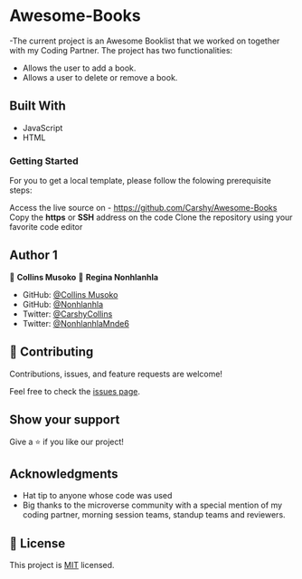 # Awesome-Books

-The current project is an Awesome Booklist that we worked on together with my Coding Partner. The project has two functionalities:
* Allows the user to add a book.
* Allows a user to delete or remove a book.

## Built With

* JavaScript
* HTML 

### Getting Started
For you to get a local template, please follow the folowing prerequisite steps:

Access the live source on - https://github.com/Carshy/Awesome-Books
Copy the **https** or **SSH** address on the code
Clone the repository using your favorite code editor   

## Author 1

👤 **Collins Musoko**
👤 **Regina Nonhlanhla**

- GitHub: [@Collins Musoko](https://github.com/Carshy)
- GitHub: [@Nonhlanhla](https://https://github.com/29td)
- Twitter: [@CarshyCollins](https://twitter.com/CarshyCollins)
- Twitter: [@NonhlanhlaMnde6](https://twitter.com/NonhlanhlaMnde6)

## 🤝 Contributing

Contributions, issues, and feature requests are welcome!

Feel free to check the [issues page](Issues).

## Show your support

Give a ⭐️ if you like our project!

## Acknowledgments

- Hat tip to anyone whose code was used
- Big thanks to the microverse community with a special mention of my coding partner, morning session teams, standup teams and reviewers.
## 📝 License
This project is [MIT]() licensed.

